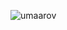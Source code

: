 <p> <img src="https://wakatime.com/badge/user/018e6013-1635-4eb7-8b04-e9e6b767210f.svg" alt="umaarov" /> </p>
